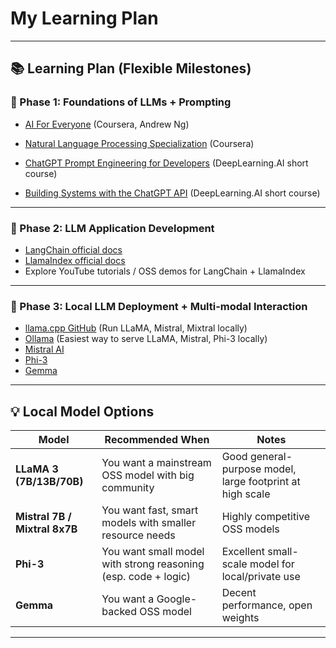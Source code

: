 # My Learning Plan

---

## 📚 Learning Plan (Flexible Milestones)

### 📌 Phase 1: Foundations of LLMs + Prompting
- [AI For Everyone](https://www.coursera.org/learn/ai-for-everyone) (Coursera, Andrew Ng)
- [Natural Language Processing Specialization](https://www.coursera.org/specializations/natural-language-processing) (Coursera)

- [ChatGPT Prompt Engineering for Developers](https://www.deeplearning.ai/short-courses/chatgpt-prompt-engineering-for-developers/) (DeepLearning.AI short course)
- [Building Systems with the ChatGPT API](https://www.deeplearning.ai/short-courses/building-systems-with-chatgpt/) (DeepLearning.AI short course)

---

### 📌 Phase 2: LLM Application Development
- [LangChain official docs](https://python.langchain.com)
- [LlamaIndex official docs](https://gpt-index.readthedocs.io)
- Explore YouTube tutorials / OSS demos for LangChain + LlamaIndex

---

### 📌 Phase 3: Local LLM Deployment + Multi-modal Interaction
- [llama.cpp GitHub](https://github.com/ggerganov/llama.cpp) (Run LLaMA, Mistral, Mixtral locally)
- [Ollama](https://ollama.com) (Easiest way to serve LLaMA, Mistral, Phi-3 locally)
- [Mistral AI](https://mistral.ai)
- [Phi-3](https://www.microsoft.com/en-us/research/project/phi/)
- [Gemma](https://ai.google.dev/gemma)

---

## 💡 Local Model Options

| Model | Recommended When | Notes |
|--------|----------------|-------|
| **LLaMA 3 (7B/13B/70B)** | You want a mainstream OSS model with big community | Good general-purpose model, large footprint at high scale |
| **Mistral 7B / Mixtral 8x7B** | You want fast, smart models with smaller resource needs | Highly competitive OSS models |
| **Phi-3** | You want small model with strong reasoning (esp. code + logic) | Excellent small-scale model for local/private use |
| **Gemma** | You want a Google-backed OSS model | Decent performance, open weights |

---